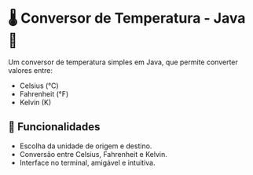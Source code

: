 # 🌡️ Conversor de Temperatura - Java 🚀

Um conversor de temperatura simples em Java, que permite converter valores entre:

- Celsius (°C)
- Fahrenheit (°F)
- Kelvin (K)

## 🚀 Funcionalidades
- Escolha da unidade de origem e destino.
- Conversão entre Celsius, Fahrenheit e Kelvin.
- Interface no terminal, amigável e intuitiva.


